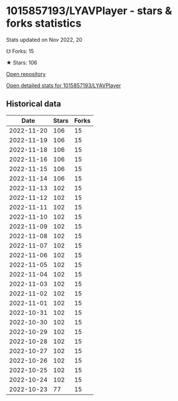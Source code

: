 # 1015857193/LYAVPlayer - stars & forks statistics

Stats updated on Nov 2022, 20

☋ Forks: 15

★ Stars: 106

[Open repository](https://github.com/1015857193/LYAVPlayer)

[Open detailed stats for 1015857193/LYAVPlayer](https://reviewgithub.com/rep/1015857193/LYAVPlayer)

## Historical data
| Date | Stars | Forks |
|------|-------|-------|
| 2022-11-20 | 106 | 15 | 
| 2022-11-19 | 106 | 15 | 
| 2022-11-18 | 106 | 15 | 
| 2022-11-16 | 106 | 15 | 
| 2022-11-15 | 106 | 15 | 
| 2022-11-14 | 106 | 15 | 
| 2022-11-13 | 102 | 15 | 
| 2022-11-12 | 102 | 15 | 
| 2022-11-11 | 102 | 15 | 
| 2022-11-10 | 102 | 15 | 
| 2022-11-09 | 102 | 15 | 
| 2022-11-08 | 102 | 15 | 
| 2022-11-07 | 102 | 15 | 
| 2022-11-06 | 102 | 15 | 
| 2022-11-05 | 102 | 15 | 
| 2022-11-04 | 102 | 15 | 
| 2022-11-03 | 102 | 15 | 
| 2022-11-02 | 102 | 15 | 
| 2022-11-01 | 102 | 15 | 
| 2022-10-31 | 102 | 15 | 
| 2022-10-30 | 102 | 15 | 
| 2022-10-29 | 102 | 15 | 
| 2022-10-28 | 102 | 15 | 
| 2022-10-27 | 102 | 15 | 
| 2022-10-26 | 102 | 15 | 
| 2022-10-25 | 102 | 15 | 
| 2022-10-24 | 102 | 15 | 
| 2022-10-23 | 77 | 15 | 

